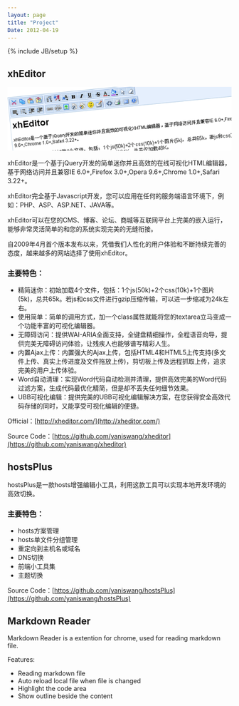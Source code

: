 ```yaml
---
layout: page
title: "Project"
Date: 2012-04-19
---
```

{% include JB/setup %}

xhEditor
-------
![xheditor](/images/xheditor.png)

xhEditor是一个基于jQuery开发的简单迷你并且高效的在线可视化HTML编辑器，基于网络访问并且兼容IE 6.0+,Firefox 3.0+,Opera 9.6+,Chrome 1.0+,Safari 3.22+。

xhEditor完全基于Javascript开发，您可以应用在任何的服务端语言环境下，例如：PHP、ASP、ASP.NET、JAVA等。

xhEditor可以在您的CMS、博客、论坛、商城等互联网平台上完美的嵌入运行，能够非常灵活简单的和您的系统实现完美的无缝衔接。

自2009年4月首个版本发布以来，凭借我们人性化的用户体验和不断持续完善的态度，越来越多的网站选择了使用xhEditor。

### 主要特色：

* 精简迷你：初始加载4个文件，包括：1个js(50k)+2个css(10k)+1个图片(5k)，总共65k。若js和css文件进行gzip压缩传输，可以进一步缩减为24k左右。
* 使用简单：简单的调用方式，加一个class属性就能将您的textarea立马变成一个功能丰富的可视化编辑器。
* 无障碍访问：提供WAI-ARIA全面支持，全键盘精细操作，全程语音向导，提供完美无障碍访问体验，让残疾人也能够谱写精彩人生。
* 内置Ajax上传：内置强大的Ajax上传，包括HTML4和HTML5上传支持(多文件上传、真实上传进度及文件拖放上传)，剪切板上传及远程抓取上传，追求完美的用户上传体验。
* Word自动清理：实现Word代码自动检测并清理，提供高效完美的Word代码过滤方案，生成代码最优化精简，但是却不丢失任何细节效果。
* UBB可视化编辑：提供完美的UBB可视化编辑解决方案，在您获得安全高效代码存储的同时，又能享受可视化编辑的便捷。

Official：[http://xheditor.com/](http://xheditor.com/)

Source Code：[https://github.com/yaniswang/xheditor](https://github.com/yaniswang/xheditor)

hostsPlus
-------

hostsPlus是一款hosts增强编辑小工具，利用这款工具可以实现本地开发环境的高效切换。

### 主要特色：

* hosts方案管理
* hosts单文件分组管理
* 重定向到主机名或域名
* DNS切换
* 前端小工具集
* 主题切换

Source Code：[https://github.com/yaniswang/hostsPlus](https://github.com/yaniswang/hostsPlus)

Markdown Reader
-------

Markdown Reader is a extention for chrome, used for reading markdown file.

Features:

* Reading markdown file
* Auto reload local file when file is changed
* Highlight the code area
* Show outline beside the content